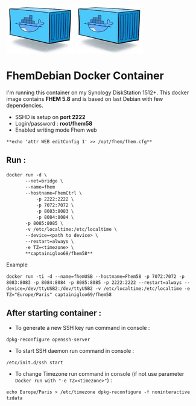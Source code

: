 ![alt text](https://github.com/captainigloo/FHEM58/blob/master/images/docker.jpg)
![GitHub Logo](/images/docker.jpg)
# FhemDebian Docker Container 

I'm running this container on my Synology DiskStation 1512+. This docker image contains **FHEM 5.8** and is based on last Debian with few dependencies.

- SSHD is setup on **port 2222**
- Login/password : **root/fhem58**
- Enabled writing mode Fhem web
```
**echo 'attr WEB editConfig 1' >> /opt/fhem/fhem.cfg**
```
## Run :
```shell
docker run -d \
	   --net=bridge \
	   --name=fhem
	   --hostname=FhemCtrl \
           -p 2222:2222 \
           -p 7072:7072 \	   
           -p 8083:8083 \
           -p 8084:8084 \
	   -p 8085:8085 \
	   -v /etc/localtime:/etc/localtime \
	   --device=<path to device> \
	   --restart=always \
	   -e TZ=<timezone> \
	   **captainigloo69/fhem58**
```
Example
```shell-script
docker run -ti -d --name=fhemUSB --hostname=Fhem58 -p 7072:7072 -p 8083:8083 -p 8084:8084 -p 8085:8085 -p 2222:2222 --restart=always --device=/dev/ttyUSB2:/dev/ttyUSB2 -v /etc/localtime:/etc/localtime -e TZ="Europe/Paris" captainigloo69/fhem58
```

## After starting container :

- To generate a new SSH key run command in console : 
```
dpkg-reconfigure openssh-server
```
- To start SSH daemon run command in console : 
```
/etc/init.d/ssh start
```
- To change Timezone run command in console (if not use parameter ```Docker run with "-e TZ=<timezone>"```) :
```
echo Europe/Paris > /etc/timezone dpkg-reconfigure -f noninteractive tzdata
```

